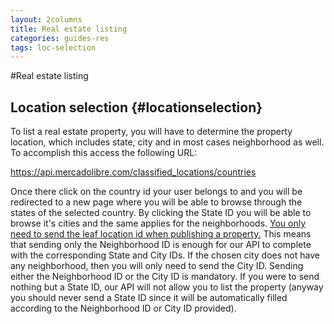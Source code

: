 ```yaml
---
layout: 2columns
title: Real estate listing
categories: guides-res
tags: loc-selection
---
```


#Real estate listing

Location selection	{#locationselection} 
------------------
To list a real estate property, you will have to determine the property location, which includes state, city and in most cases neighborhood as well. To accomplish this access the following URL:

<a href="https://api.mercadolibre.com/classified_locations/countries" target="_blank">https://api.mercadolibre.com/classified_locations/countries</a>

Once there click on the country id your user belongs to and you will be redirected to a new page where you will be able to browse through the states of the selected country. By clicking the State ID you will be able to browse it's cities and the same applies for the neighborhoods. <u>You only need to send the leaf location id when publishing a property.</u> This means that sending only the Neighborhood ID is enough for our API to complete with the corresponding State and City IDs. If the chosen city does not have any neighborhood, then you will only need to send the City ID. Sending either the Neighborhood ID or the City ID is mandatory. If you were to send nothing but a State ID, our API will not allow you to list the property (anyway you should never send a State ID since it will be automatically filled according to the Neighborhood ID or City ID provided).